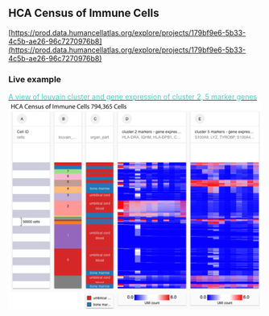 ## HCA Census of Immune Cells

[https://prod.data.humancellatlas.org/explore/projects/179bf9e6-5b33-4c5b-ae26-96c7270976b8](https://prod.data.humancellatlas.org/explore/projects/179bf9e6-5b33-4c5b-ae26-96c7270976b8)

### Live example
[<span style="color:#4ecdc4">A view of louvain cluster and gene expression of cluster 2, 5 marker genes</span>](https://singlecell.xenabrowser.net/heatmap/?columns=%5B%7B%22name%22%3A%22HCA%2FCensus_of_Immune_Cells%2Fcluster_filledin.tsv%22%2C%22host%22%3A%22https%3A%2F%2Fsinglecellnew.xenahubs.net%22%2C%22width%22%3A100%2C%22fields%22%3A%22louvain_cluster%22%7D%2C%7B%22name%22%3A%22HCA%2FCensus_of_Immune_Cells%2Fbarcode_phenotype.matrix%22%2C%22host%22%3A%22https%3A%2F%2Fsinglecellnew.xenahubs.net%22%2C%22width%22%3A100%2C%22fields%22%3A%22organ_part%22%7D%2C%7B%22name%22%3A%22HCA%2FCensus_of_Immune_Cells%2Ffiltered_gene_bc_matrices_gene.tsv%22%2C%22host%22%3A%22https%3A%2F%2Fsinglecellnew.xenahubs.net%22%2C%22width%22%3A250%2C%22fields%22%3A%22HLA-DRA%20IGHM%20HLA-DPB1%20CD37%20HLA-DRB1%20CD79A%20HLA-DPA1%20MS4A1%20HLA-DQB1%20IGHD%20CD79B%20IGKC%22%2C%22columnLabel%22%3A%22cluster%202%20markers%20-%20gene%20expression%22%7D%2C%7B%22name%22%3A%22HCA%2FCensus_of_Immune_Cells%2Ffiltered_gene_bc_matrices_gene.tsv%22%2C%22host%22%3A%22https%3A%2F%2Fsinglecellnew.xenahubs.net%22%2C%22width%22%3A250%2C%22fields%22%3A%22S100A9%20LYZ%20TYROBP%20S100A4%20S100A6%20CST3%20FCN1%20LGALS1%20CTSS%20LST1%20S100A8%20SRGN%22%2C%22columnLabel%22%3A%22cluster%205%20markers%20-%20gene%20expression%22%7D%5D&heatmap=%7B%22showWelcome%22%3Afalse%7D)
<br>
<a href="https://singlecell.xenabrowser.net/heatmap/?columns=%5B%7B%22name%22%3A%22HCA%2FCensus_of_Immune_Cells%2Fcluster_filledin.tsv%22%2C%22host%22%3A%22https%3A%2F%2Fsinglecellnew.xenahubs.net%22%2C%22width%22%3A100%2C%22fields%22%3A%22louvain_cluster%22%7D%2C%7B%22name%22%3A%22HCA%2FCensus_of_Immune_Cells%2Fbarcode_phenotype.matrix%22%2C%22host%22%3A%22https%3A%2F%2Fsinglecellnew.xenahubs.net%22%2C%22width%22%3A100%2C%22fields%22%3A%22organ_part%22%7D%2C%7B%22name%22%3A%22HCA%2FCensus_of_Immune_Cells%2Ffiltered_gene_bc_matrices_gene.tsv%22%2C%22host%22%3A%22https%3A%2F%2Fsinglecellnew.xenahubs.net%22%2C%22width%22%3A250%2C%22fields%22%3A%22HLA-DRA%20IGHM%20HLA-DPB1%20CD37%20HLA-DRB1%20CD79A%20HLA-DPA1%20MS4A1%20HLA-DQB1%20IGHD%20CD79B%20IGKC%22%2C%22columnLabel%22%3A%22cluster%202%20markers%20-%20gene%20expression%22%7D%2C%7B%22name%22%3A%22HCA%2FCensus_of_Immune_Cells%2Ffiltered_gene_bc_matrices_gene.tsv%22%2C%22host%22%3A%22https%3A%2F%2Fsinglecellnew.xenahubs.net%22%2C%22width%22%3A250%2C%22fields%22%3A%22S100A9%20LYZ%20TYROBP%20S100A4%20S100A6%20CST3%20FCN1%20LGALS1%20CTSS%20LST1%20S100A8%20SRGN%22%2C%22columnLabel%22%3A%22cluster%205%20markers%20-%20gene%20expression%22%7D%5D&heatmap=%7B%22showWelcome%22%3Afalse%7D"><img src="https://github.com/ucscXena/cohortMetaData/raw/master/cohort_HCA Census of Immune Cells/HCA Census of Immune Cells.png" width="800px">
